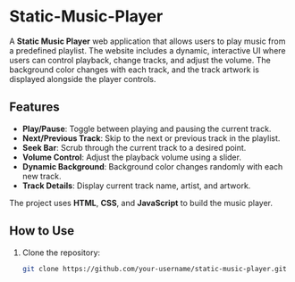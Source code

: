 # Static-Music-Player
A **Static Music Player** web application that allows users to play music from a predefined playlist. The website includes a dynamic, interactive UI where users can control playback, change tracks, and adjust the volume. The background color changes with each track, and the track artwork is displayed alongside the player controls.

## Features

- **Play/Pause**: Toggle between playing and pausing the current track.
- **Next/Previous Track**: Skip to the next or previous track in the playlist.
- **Seek Bar**: Scrub through the current track to a desired point.
- **Volume Control**: Adjust the playback volume using a slider.
- **Dynamic Background**: Background color changes randomly with each new track.
- **Track Details**: Display current track name, artist, and artwork.
  
The project uses **HTML**, **CSS**, and **JavaScript** to build the music player.

## How to Use

1. Clone the repository:

   ```bash
   git clone https://github.com/your-username/static-music-player.git
